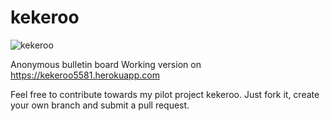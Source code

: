 # kekeroo

![kekeroo](https://s3.eu-central-1.amazonaws.com/kekeroo/kek.png)  

Anonymous bulletin board
Working version on https://kekeroo5581.herokuapp.com

Feel free to contribute towards my pilot project kekeroo. Just fork it, create your own branch and submit a pull request.
